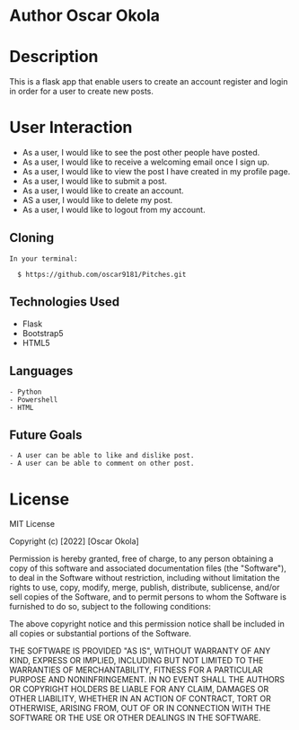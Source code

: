 # Author Oscar Okola
# Description
This is a flask app that enable users to  create an account register and login in order for a user to create new posts.

# User Interaction

   - As a user, I would like to see the post other people have posted.
   - As a user, I would like to receive a welcoming email once I sign up.
   - As a user, I would like to view the post I have created in my profile page.
   - As a user, I would like to submit a post.
   - As a user, I would like to create an account.
   - AS a user, I would like to delete my post.
   - As a user, I would like to logout from my account.


## Cloning

    In your terminal:

      $ https://github.com/oscar9181/Pitches.git
      



## Technologies Used
   - Flask
   - Bootstrap5
   - HTML5


## Languages
    - Python
    - Powershell
    - HTML


## Future Goals
    - A user can be able to like and dislike post.
    - A user can be able to comment on other post.

# License
 MIT License

Copyright (c) [2022] [Oscar Okola]

Permission is hereby granted, free of charge, to any person obtaining a copy
of this software and associated documentation files (the "Software"), to deal
in the Software without restriction, including without limitation the rights
to use, copy, modify, merge, publish, distribute, sublicense, and/or sell
copies of the Software, and to permit persons to whom the Software is
furnished to do so, subject to the following conditions:

The above copyright notice and this permission notice shall be included in all
copies or substantial portions of the Software.

THE SOFTWARE IS PROVIDED "AS IS", WITHOUT WARRANTY OF ANY KIND, EXPRESS OR
IMPLIED, INCLUDING BUT NOT LIMITED TO THE WARRANTIES OF MERCHANTABILITY,
FITNESS FOR A PARTICULAR PURPOSE AND NONINFRINGEMENT. IN NO EVENT SHALL THE
AUTHORS OR COPYRIGHT HOLDERS BE LIABLE FOR ANY CLAIM, DAMAGES OR OTHER
LIABILITY, WHETHER IN AN ACTION OF CONTRACT, TORT OR OTHERWISE, ARISING FROM,
OUT OF OR IN CONNECTION WITH THE SOFTWARE OR THE USE OR OTHER DEALINGS IN THE
SOFTWARE.
